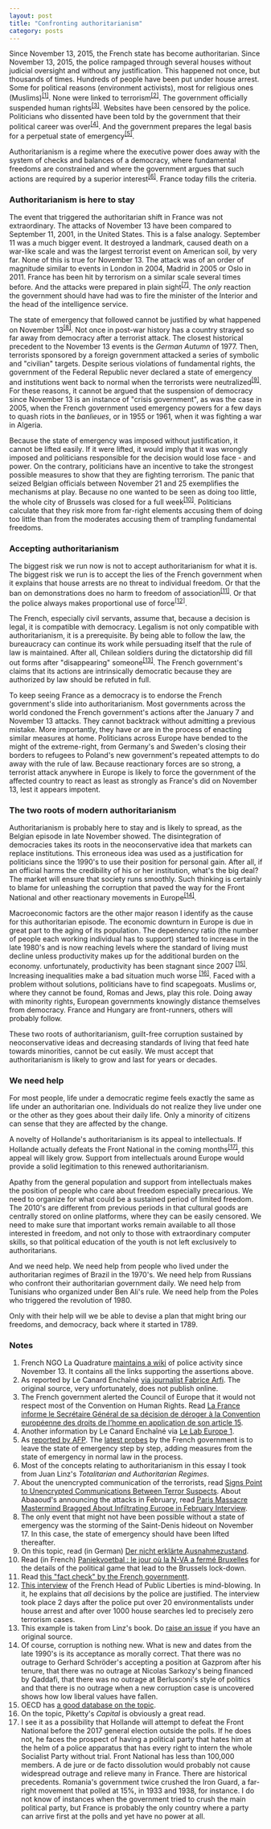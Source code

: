 ```yaml
---
layout: post
title: "Confronting authoritarianism"
category: posts
---
```


Since November 13, 2015, the French state has become authoritarian. Since November 13, 2015, the police rampaged through several houses without judicial oversight and without any justification. This happened not once, but thousands of times. Hundreds of people have been put under house arrest. Some for political reasons (environment activists), most for religious ones (Muslims)<sup><a href="#notes">[1]</a></sup>. None were linked to terrorism<sup><a href="#notes">[2]</a></sup>. The government officially suspended human rights<sup><a href="#notes">[3]</a></sup>. Websites have been censored by the police. Politicians who dissented have been told by the government that their political career was over<sup><a href="#notes">[4]</a></sup>. And the government prepares the legal basis for a perpetual state of emergency<sup><a href="#notes">[5]</a></sup>.

Authoritarianism is a regime where the executive power does away with the system of checks and balances of a democracy, where fundamental freedoms are constrained and where the government argues that such actions are required by a superior interest<sup><a href="#notes">[6]</a></sup>. France today fills the criteria.

### Authoritarianism is here to stay

The event that triggered the authoritarian shift in France was not extraordinary. The attacks of November 13 have been compared to September 11, 2001, in the United States. This is a false analogy. September 11 was a much bigger event. It destroyed a landmark, caused death on a war-like scale and was the largest terrorist event on American soil, by very far. None of this is true for November 13. The attack was of an order of magnitude similar to events in London in 2004, Madrid in 2005 or Oslo in 2011. France has been hit by terrorism on a similar scale several times before. And the attacks were prepared in plain sight<sup><a href="#notes">[7]</a></sup>. The _only_  reaction the government should have had was to fire the minister of the Interior and the head of the intelligence service. 

The state of emergency that followed cannot be justified by what happened on November 13<sup><a href="#notes">[8]</a></sup>. Not once in post-war history has a country strayed so far away from democracy after a terrorist attack. The closest historical precedent to the November 13 events is the _German Autumn_ of 1977. Then, terrorists sponsored by a foreign government attacked a series of symbolic and "civilian" targets. Despite serious violations of fundamental rights, the government of the Federal Republic never declared a state of emergency and institutions went back to normal when the terrorists were neutralized<sup><a href="#notes">[9]</a></sup>. For these reasons, it cannot be argued that the suspension of democracy since November 13 is an instance of "crisis government", as was the case in 2005, when the French government used emergency powers for a few days to quash riots in the _banlieues_, or in 1955 or 1961, when it was fighting a war in Algeria.

Because the state of emergency was imposed without justification, it cannot be lifted easily. If it were lifted, it would imply that it was wrongly imposed and politicians responsible for the decision would lose face - and power. On the contrary, politicians have an incentive to take the strongest possible measures to show that they are fighting terrorism. The panic that seized Belgian officials between November 21 and 25 exemplifies the mechanisms at play. Because no one wanted to be seen as doing too little, the whole city of Brussels was closed for a full week<sup><a href="#notes">[10]</a></sup>. Politicians calculate that they risk more from far-right elements accusing them of doing too little than from the moderates accusing them of trampling fundamental freedoms.

### Accepting authoritarianism

The biggest risk we run now is not to accept authoritarianism for what it is. The biggest risk we run is to accept the lies of the French government when it explains that house arrests are no threat to individual freedom. Or that the ban on demonstrations does no harm to freedom of association<sup><a href="#notes">[11]</a></sup>. Or that the police always makes proportional use of force<sup><a href="#notes">[12]</a></sup>.

The French, especially civil servants, assume that, because a decision is legal, it is compatible with democracy. Legalism is not only compatible with authoritarianism, it is a prerequisite. By being able to follow the law, the bureaucracy can continue its work while persuading itself that the rule of law is maintained. After all, Chilean soldiers during the dictatorship did fill out forms after "disappearing" someone<sup><a href="#notes">[13]</a></sup>. The French government's claims that its actions are intrinsically democratic because they are authorized by law should be refuted in full.

To keep seeing France as a democracy is to endorse the French government's slide into authoritarianism. Most governments across the world condoned the French government's actions after the January 7 and November 13 attacks. They cannot backtrack without admitting a previous mistake. More importantly, they have or are in the process of enacting similar measures at home. Politicians across Europe have bended to the might of the extreme-right, from Germany's and Sweden's closing their borders to refugees to Poland's new government's repeated attempts to do away with the rule of law. Because reactionary forces are so strong, a terrorist attack anywhere in Europe is likely to force the government of the affected country to react as least as strongly as France's did on November 13, lest it appears impotent.

### The two roots of modern authoritarianism

Authoritarianism is probably here to stay and is likely to spread, as the Belgian episode in late November showed. The disintegration of democracies takes its roots in the neoconservative idea that markets can replace institutions. This erroneous idea was used as a justification for politicians since the 1990's to use their position for personal gain. After all, if an official harms the credibility of his or her institution, what's the big deal? The market will ensure that society runs smoothly. Such thinking is certainly to blame for unleashing the corruption that paved the way for the Front National and other reactionary movements in Europe<sup><a href="#notes">[14]</a></sup>. 

Macroeconomic factors are the other major reason I identify as the cause for this authoritarian episode. The economic downturn in Europe is due in great part to the aging of its population. The dependency ratio (the number of people each working individual has to support) started to increase in the late 1980's and is now reaching levels where the standard of living must decline unless productivity makes up for the additional burden on the economy. unfortunately, productivity has been stagnant since 2007
<sup><a href="#notes">[15]</a></sup>. Increasing inequalities make a bad situation much worse
<sup><a href="#notes">[16]</a></sup>. Faced with a problem without solutions, politicians have to find scapegoats. Muslims or, where they cannot be found, Romas and Jews, play this role. Doing away with minority rights, European governments knowingly distance themselves from democracy. France and Hungary are front-runners, others will probably follow.

These two roots of authoritarianism, guilt-free corruption sustained by neoconservative ideas and decreasing standards of living that feed hate towards minorities, cannot be cut easily. We must accept that authoritarianism is likely to grow and last for years or decades.

### We need help

For most people, life under a democratic regime feels exactly the same as life under an authoritarian one. Individuals do not realize they live under one or the other as they goes about their daily life. Only a minority of citizens can sense that they are affected by the change. 

A novelty of Hollande's authoritarianism is its appeal to intellectuals. If Hollande actually defeats the Front National in the coming months<sup><a href="#notes">[17]</a></sup>, this appeal will likely grow. Support from intellectuals around Europe would provide a solid legitimation to this renewed authoritarianism.

Apathy from the general population and support from intellectuals makes the position of people who care about freedom especially precarious. We need to organize for what could be a sustained period of limited freedom. The 2010's are different from previous periods in that cultural goods are centrally stored on online platforms, where they can be easily censored. We need to make sure that important works remain available to all those interested in freedom, and not only to those with extraordinary computer skills, so that political education of the youth is not left exclusively to authoritarians. 

And we need help. We need help from people who lived under the authoritarian regimes of Brazil in the 1970's. We need help from Russians who confront their authoritarian government daily. We need help from Tunisians who organized under Ben Ali's rule. We need help from the Poles who triggered the revolution of 1980.

Only with their help will we be able to devise a plan that might bring our freedoms, and democracy, back where it started in 1789.

<a name="notes"></a>
### Notes

1. French NGO La Quadrature [maintains a wiki](https://wiki.laquadrature.net/%C3%89tat_urgence/Recensement) of police activity since November 13. It contains all the links supporting the assertions above.
1. As reported by Le Canard Enchaîné [via journalist Fabrice Arfi](https://twitter.com/fabricearfi/status/672057975083806722). The original source, very unfortunately, does not publish online.
1. The French government alerted the Council of Europe that it would not respect most of the Convention on Human Rights. Read [La France informe le Secrétaire Général de sa décision de déroger à la Convention européenne des droits de l’homme en application de son article 15](http://www.coe.int/fr/web/secretary-general/news-2015/-/asset_publisher/CzknNIF0G0lq/content/france-informs-secretary-general-of-article-15-derogation-of-the-european-convention-on-human-rights?inherit).
1. Another information by Le Canard Enchaîné via [Le Lab Europe 1](http://lelab.europe1.fr/les-trois-deputes-ps-qui-ont-vote-contre-la-prolongation-de-letat-durgence-bientot-convoques-a-solferino-mais-apres-les-regionales-2625073).
1. As [reported by AFP](https://twitter.com/AFP/status/672374708982140928). The [latest probes](http://rue89.nouvelobs.com/2015/12/03/apres-les-attentats-deux-nouvelles-lois-securitaires-262345) by the French government is to leave the state of emergency step by step, adding measures from the state of emergency in normal law in the process.
1. Most of the concepts relating to authoritarianism in this essay I took from Juan Linz's _Totalitarian and Authoritarian Regimes_.
1. About the unencrypted communication of the terrorists, read [Signs Point to Unencrypted Communications Between Terror Suspects](https://theintercept.com/2015/11/18/signs-point-to-unencrypted-communications-between-terror-suspects/). About Abaaoud's announcing the attacks in February, read [Paris Massacre Mastermind Bragged About Infiltrating Europe in February Interview](http://gawker.com/paris-massacre-mastermind-bragged-about-infiltrating-eu-1743509467).
1. The only event that might not have been possible without a state of emergency was the storming of the Saint-Denis hideout on November 17. In this case, the state of emergency should have been lifted thereafter.
1. On this topic, read (in German) [Der nicht erklärte Ausnahmezustand](http://www.bpb.de/geschichte/deutsche-geschichte/geschichte-der-raf/49296/staatliches-handeln?p=all).
1. Read (in French) [Paniekvoetbal : le jour où la N-VA a fermé Bruxelles](http://blog.marcelsel.com/2015/12/06/paniekvoetbal-le-jour-ou-la-n-va-a-ferme-bruxelles/) for the details of the political game that lead to the Brussels lock-down. 
1. Read [this "fact check" by the French governmentt](http://www.gouvernement.fr/l-action-de-l-etat-contre-le-terrorisme-le-point-sur-certaines-contreverites-3420).
1. [This interview](http://www.aef.info/depeche/libre/511563) of the French Head of Public Liberties is mind-blowing. In it, he explains that _all_ decisions by the police are justified. The interview took place 2 days after the police put over 20 environmentalists under house arrest and after over 1000 house searches led to precisely zero terrorism cases.
1. This example is taken from Linz's book. Do [raise an issue](https://github.com/n-kb/n-kb.github.io/issues/new) if you have an original source.
1. Of course, corruption is nothing new. What is new and dates from the late 1990's is its acceptance as morally correct. That there was no outrage to Gerhard Schröder's accepting a position at Gazprom after his tenure, that there was no outrage at Nicolas Sarkozy's being financed by Qaddafi, that there was no outrage at Berlusconi's style of politics and that there is no outrage when a new corruption case is uncovered shows how low liberal values have fallen.
1. OECD has [a good database on the topic](http://www.keepeek.com/Digital-Asset-Management/oecd/industry-and-services/oecd-compendium-of-productivity-indicators-2015_pdtvy-2015-en).
1. On the topic, Piketty's _Capital_ is obviously a great read.
1. I see it as a possibility that Hollande will attempt to defeat the Front National before the 2017 general election outside the polls. If he does not, he faces the prospect of having a political party that hates him at the helm of a police apparatus that has every right to intern the whole Socialist Party without trial. Front National has less than 100,000 members. A de jure or de facto dissolution would probably not cause widespread outrage and relieve many in France. There are historical precedents. Romania's government twice crushed the Iron Guard, a far-right movement that polled at 15%, in 1933 and 1938, for instance. I do not know of instances when the government tried to crush the main political party, but France is probably the only country where a party can arrive first at the polls and yet have no power at all.